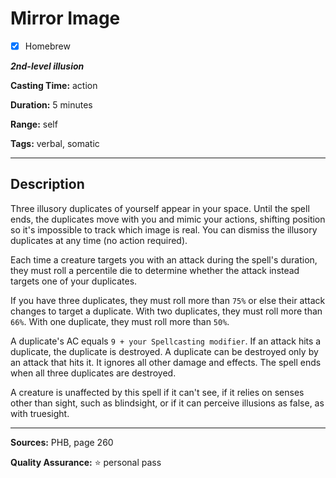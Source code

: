 # Mirror Image

- [x] Homebrew

***2nd-level illusion***

**Casting Time:** action

**Duration:** 5 minutes

**Range:** self

**Tags:** verbal, somatic

---

## Description
Three illusory duplicates of yourself appear in your space.
Until the spell ends, the duplicates move with you and mimic your actions, shifting position so it's impossible to track which image is real.
You can dismiss the illusory duplicates at any time (no action required).

Each time a creature targets you with an attack during the spell's duration, they must roll a percentile die to determine whether the attack instead targets one of your duplicates.

If you have three duplicates, they must roll more than `75%` or else their attack changes to target a duplicate.
With two duplicates, they must roll more than `66%`.
With one duplicate, they must roll more than `50%`.

A duplicate's AC equals `9 + your Spellcasting modifier`.
If an attack hits a duplicate, the duplicate is destroyed.
A duplicate can be destroyed only by an attack that hits it.
It ignores all other damage and effects.
The spell ends when all three duplicates are destroyed.

A creature is unaffected by this spell if it can't see, if it relies on senses other than sight, such as blindsight, or if it can perceive illusions as false, as with truesight.

---

**Sources:** PHB, page 260

**Quality Assurance:** :star: personal pass
